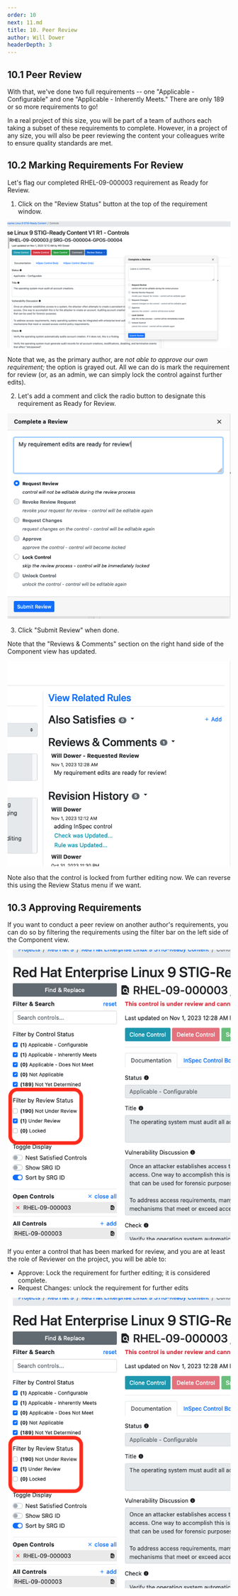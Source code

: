 ```yaml
---
order: 10
next: 11.md
title: 10. Peer Review
author: Will Dower
headerDepth: 3
---
```


## 10.1 Peer Review

With that, we've done two full requirements -- one "Applicable - Configurable" and one "Applicable - Inherently Meets." There are only 189 or so more requirements to go!

In a real project of this size, you will be part of a team of authors each taking a subset of these requirements to complete. However, in a project of any size, you will also be peer reviewing the content your colleagues write to ensure quality standards are met.

## 10.2 Marking Requirements For Review

Let's flag our completed RHEL-09-000003 requirement as Ready for Review.

1. Click on the "Review Status" button at the top of the requirement window.

![Review Status](@/../../../assets/img/review_status.png)

Note that we, as the primary author, are *not able to approve our own requirement;* the option is grayed out. All we can do is mark the requirement for review (or, as an admin, we can simply lock the control against further edits).

2. Let's add a comment and click the radio button to designate this requirement as Ready for Review.

![Requesting Review](@/../../../assets/img/filling_out_request_for_review.png)

3. Click "Submit Review" when done.

Note that the "Reviews & Comments" section on the right hand side of the Component view has updated.

![Review Comments](@/../../../assets/img/r_and_c.png)

Note also that the control is locked from further editing now. We can reverse this using the Review Status menu if we want.

## 10.3 Approving Requirements

If you want to conduct a peer review on another author's requirements, you can do so by filtering the requirements using the filter bar on the left side of the Component view.

![Filter by Review Status](@/../../../assets/img/review_status_filter.png)

If you enter a control that has been marked for review, and you are at least the role of Reviewer on the project, you will be able to:
- Approve: Lock the requirement for further editing; it is considered complete.
- Request Changes: unlock the requirement for further edits

![Approving a Requirement](@/../../../assets/img/review_status_filter.png)

